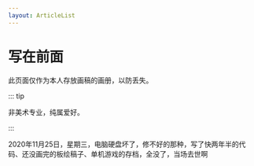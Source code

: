 ```yaml
---
layout: ArticleList
---
```


# 写在前面

此页面仅作为本人存放画稿的画册，以防丢失。

::: tip

非美术专业，纯属爱好。

:::



2020年11月25日，星期三，电脑硬盘坏了，修不好的那种，写了快两年半的代码、还没画完的板绘稿子、单机游戏的存档，全没了，当场去世啊